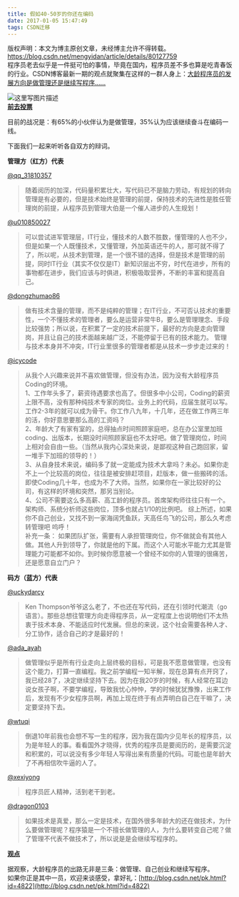```yaml
---
title: 假如40-50岁的你还在编码
date: 2017-01-05 15:47:49
tags: CSDN迁移
---
```

 版权声明：本文为博主原创文章，未经博主允许不得转载。 https://blog.csdn.net/mengyidan/article/details/80127759   
  程序员老去似乎是一件挺可怕的事情，毕竟在国内，程序员差不多也算是吃青春饭的行业。CSDN博客最新一期的观点就聚集在这样的一群人身上：[大龄程序员的发展方向是做管理还是继续写程序……](http://blog.csdn.net/pk.html?id=4822)   


![这里写图片描述](https://img-blog.csdn.net/20170105154305889?)  
**[前去投票](http://blog.csdn.net/pk.html?id=4822)**

目前的战况是：有65%的小伙伴认为是做管理，35%认为应该继续奋斗在编码一线。

下面我们一起来听听各自双方的辩词。

**管理方（红方）代表**

[@qq_31810357](http://my.csdn.net/qq_31810357)


> 随着阅历的加深，代码量积累壮大，写代码已不是脑力劳动，有规划的转向管理是有必要的，但是技术始终是管理的前提，保持技术的先进性是胜任管理岗的前提，从程序员到管理大伯是一个催人进步的人生规划！
> 
>  
[@u010850027](http://my.csdn.net/u010850027)


> 可以尝试进军管理层，IT行业，懂技术的人数不胜数，懂管理的人也不少，但是如果一个人既懂技术，又懂管理，外加英语还牛的人，那可就不得了了，所以呢，从技术到管理，是一个很不错的选择，但是技术是管理的前提，同时IT行业（其实不仅仅是IT）新知识层出不穷，时代在进步，所有的事物都在进步，我们应该与时俱进，积极吸取营养，不断的丰富和提高自己。
> 
>  
[@dongzhumao86](http://my.csdn.net)


> 做有技术含量的管理，而不是纯粹的管理；在IT行业，不可否认技术的重要性，一个不懂技术的管理者，要么是运营非常牛B，要么是管理理念、手段比较强势；所以说，在积累了一定的技术前提下，最好的方向是走向管理岗，并且让自己的技术面越来越广泛，不能停留于已有的技术能力。 管理与技术本身并不冲突，IT行业里很多的管理者都是从技术一步步走过来的！
> 
>  
[@icycode](http://my.csdn.net)


> 从我个人兴趣来说并不喜欢做管理，但没有办法，因为没有大龄程序员Coding的环境。   
>  1、工作年头多了，薪资待遇要求也高了。但很多中小公司，Coding的薪资上限不高，没有那种纯技术专家的岗位。业务上的代码，应届生就可以写。工作2-3年的就可以成为骨干。你工作八九年，十几年，还在做工作两三年的活，你好意思要那么高的工资吗？   
>  2、年龄大了有家有室的，总得抽点时间照顾家庭吧，总在办公室里加班coding、出版本，长期没时间照顾家庭也不太好吧。做了管理岗位，时间上相对会自由一些。（当然从我内心深处来说，是鄙视这种自己跑回家，留一堆手下加班的领导的！）   
>  3、从自身技术来说，编码多了就一定能成为技术大拿吗？未必。如果你走不上一个比较高的岗位，往往是被安排赶项目，赶版本，做一些搬砖的活。即使Coding几十年，也成为不了大师。当然，如果你在一家比较好的公司，有这样的环境和突然，那另当别论。   
>  4、公司不需要这么多高薪、高工龄的程序员。首席架构师往往只有一个。架构师、系统分析师这些岗位，顶多也就占1/10的比例吧。 综上所述，如果你不自己创业，又找不到一家海阔凭鱼跃，天高任鸟飞的公司，那么久考虑转管理吧 呜呼！   
>  补充一条： 如果团队扩张，需要有人承担管理岗位，你不做就会有其他人做。其他人升到领导了，你就是他的下属。而这个人可能水平能力尤其是管理能力可能都不如你。到时候你愿意被一个曾经不如你的人管理的很痛苦，还是愿意自立门户？
> 
>  
**码方（蓝方）代表**

[@uckydarcy](http://my.csdn.net/uckydarcy)


> Ken Thompson爷爷这么老了，不也还在写代码，还在引领时代潮流（go语言）。那些总想往管理方向走得程序员，从一定程度上也说明他们不太热衷于技术本身、不能适应时代发展。但总的来说，这个社会需要各种人才、分工协作，适合自己的才是最好的！
> 
>  
[@ada_ayah](http://my.csdn.net/ada_ayah)


> 做管理似乎是所有行业走向上层终极的目标，可是我不愿意做管理，也没有这个能力，打算一直编程。我之前学编程一知半解，现在总算有点开窍了，我已经28了，决定继续坚持下去。因为在我20岁的时候，有人经常在耳边说女孩子啊，不要学编程，导致我忧心忡忡，学的时候犹犹豫豫，出来工作后，发现有不少女程序员啊，再加上现在终于有点弄明白自己在干嘛了，决定要坚持下去。
> 
>  
[@wtuqi](http://my.csdn.net/wtuqi)


> 倒退10年前我也会想不写一生的程序，因为我在国内少见年长的程序员，以为是年轻人的事。看看国外才晓得，优秀的程序员是要阅历的，是需要沉淀和积累的，可以说没有多少年轻人写得出来有质量的代码。可能也是年龄大了不再相信吹牛逼的人了。
> 
>  
[@xexiyong](http://my.csdn.net/xexiyong)


> 程序员匠人精神，活到老干到老。
> 
>  
[@dragon0103](http://my.csdn.net/dragon0103)


> 如果技术是真爱，那么一定是技术，在国外很多年龄大的还在做技术，为什么要做管理呢？程序猿是一个不擅长做管理的人，为什么要转变自己呢？做了管理不代表不做技术了，所以说是是会继续写程序的。
> 
>  
**[观点](http://blog.csdn.net/pk.html?id=4822)**

据观察，大龄程序员的出路无非是三条：做管理、自己创业和继续写程序。   
 如果你正是其中一员，欢迎来谈感受，拿好礼：[http://blog.csdn.net/pk.html?id=4822](http://blog.csdn.net/pk.html?id=4822)

   
  